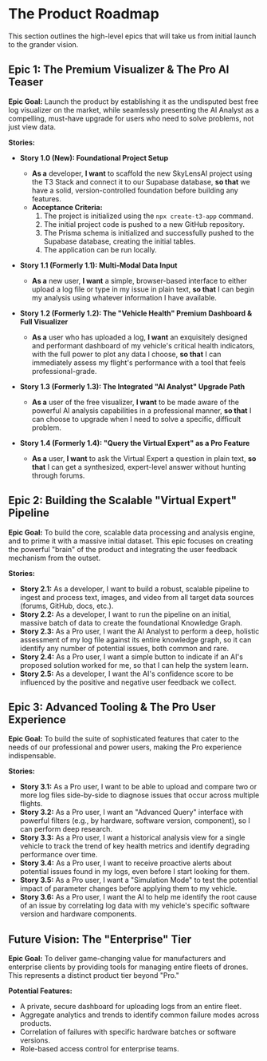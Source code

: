 # **The Product Roadmap**

This section outlines the high-level epics that will take us from initial launch to the grander vision.

## **Epic 1: The Premium Visualizer & The Pro AI Teaser**
**Epic Goal:** Launch the product by establishing it as the undisputed best free log visualizer on the market, while seamlessly presenting the AI Analyst as a compelling, must-have upgrade for users who need to solve problems, not just view data.

**Stories:**
* **Story 1.0 (New): Foundational Project Setup**
    * **As a** developer, **I want** to scaffold the new SkyLensAI project using the T3 Stack and connect it to our Supabase database, **so that** we have a solid, version-controlled foundation before building any features.
    * **Acceptance Criteria:**
        1.  The project is initialized using the `npx create-t3-app` command.
        2.  The initial project code is pushed to a new GitHub repository.
        3.  The Prisma schema is initialized and successfully pushed to the Supabase database, creating the initial tables.
        4.  The application can be run locally.

* **Story 1.1 (Formerly 1.1): Multi-Modal Data Input**
    * **As a** new user, **I want** a simple, browser-based interface to either upload a log file or type in my issue in plain text, **so that** I can begin my analysis using whatever information I have available.

* **Story 1.2 (Formerly 1.2): The "Vehicle Health" Premium Dashboard & Full Visualizer**
    * **As a** user who has uploaded a log, **I want** an exquisitely designed and performant dashboard of my vehicle's critical health indicators, with the full power to plot any data I choose, **so that** I can immediately assess my flight's performance with a tool that feels professional-grade.

* **Story 1.3 (Formerly 1.3): The Integrated "AI Analyst" Upgrade Path**
    * **As a** user of the free visualizer, **I want** to be made aware of the powerful AI analysis capabilities in a professional manner, **so that** I can choose to upgrade when I need to solve a specific, difficult problem.

* **Story 1.4 (Formerly 1.4): "Query the Virtual Expert" as a Pro Feature**
    * **As a** user, **I want** to ask the Virtual Expert a question in plain text, **so that** I can get a synthesized, expert-level answer without hunting through forums.

## **Epic 2: Building the Scalable "Virtual Expert" Pipeline**
**Epic Goal:** To build the core, scalable data processing and analysis engine, and to prime it with a massive initial dataset. This epic focuses on creating the powerful "brain" of the product and integrating the user feedback mechanism from the outset.

**Stories:**
* **Story 2.1:** As a developer, I want to build a robust, scalable pipeline to ingest and process text, images, and video from all target data sources (forums, GitHub, docs, etc.).
* **Story 2.2:** As a developer, I want to run the pipeline on an initial, massive batch of data to create the foundational Knowledge Graph.
* **Story 2.3:** As a Pro user, I want the AI Analyst to perform a deep, holistic assessment of my log file against its entire knowledge graph, so it can identify any number of potential issues, both common and rare.
* **Story 2.4:** As a Pro user, I want a simple button to indicate if an AI's proposed solution worked for me, so that I can help the system learn.
* **Story 2.5:** As a developer, I want the AI's confidence score to be influenced by the positive and negative user feedback we collect.

## **Epic 3: Advanced Tooling & The Pro User Experience**
**Epic Goal:** To build the suite of sophisticated features that cater to the needs of our professional and power users, making the Pro experience indispensable.

**Stories:**
* **Story 3.1:** As a Pro user, I want to be able to upload and compare two or more log files side-by-side to diagnose issues that occur across multiple flights.
* **Story 3.2:** As a Pro user, I want an "Advanced Query" interface with powerful filters (e.g., by hardware, software version, component), so I can perform deep research.
* **Story 3.3:** As a Pro user, I want a historical analysis view for a single vehicle to track the trend of key health metrics and identify degrading performance over time.
* **Story 3.4:** As a Pro user, I want to receive proactive alerts about potential issues found in my logs, even before I start looking for them.
* **Story 3.5:** As a Pro user, I want a "Simulation Mode" to test the potential impact of parameter changes before applying them to my vehicle.
* **Story 3.6:** As a Pro user, I want the AI to help me identify the root cause of an issue by correlating log data with my vehicle's specific software version and hardware components.

## **Future Vision: The "Enterprise" Tier**
**Epic Goal:** To deliver game-changing value for manufacturers and enterprise clients by providing tools for managing entire fleets of drones. This represents a distinct product tier beyond "Pro."

**Potential Features:**
* A private, secure dashboard for uploading logs from an entire fleet.
* Aggregate analytics and trends to identify common failure modes across products.
* Correlation of failures with specific hardware batches or software versions.
* Role-based access control for enterprise teams.
